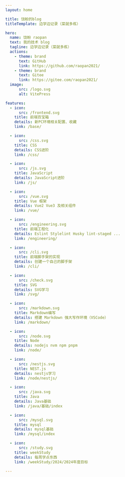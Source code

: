 ```yaml
---
layout: home

title: 饶盼的blog
titleTemplate: 边学边记录（菜就多练） 

hero:
  name: 饶盼 raopan
  text: 我的技术 blog
  tagline: 边学边记录（菜就多练） 
  actions:
    - theme: brand
      text: GitHub
      link: https://github.com/raopan2021/
    - theme: brand
      text: Gitee
      link: https://gitee.com/raopan2021/
  image:
      src: /logo.svg
      alt: VitePress

features:
  - icon: 
      src: /frontend.svg
    title: 前端百宝箱
    details: 新PC环境相关配置、收藏
    link: /base/

  - icon: 
      src: /css.svg
    title: CSS
    details: CSS进阶
    link: /css/

  - icon:
      src: /js.svg
    title: JavaScript
    details: JavaScript进阶
    link: /js/

  - icon:
      src: /vue.svg
    title: Vue 框架
    details: Vue2 Vue3 及相关组件
    link: /vue/

  - icon:
      src: /engineering.svg
    title: 前端工程化
    details: Eslint Stylelint Husky lint-staged ...
    link: /engineering/

  - icon:
      src: /cli.svg
    title: 前端脚手架的实现
    details: 创建一个自己的脚手架
    link: /cli/

  - icon: 
      src: /check.svg
    title: SVG
    details: SVG学习
    link: /svg/

  - icon:
      src: /markdown.svg
    title: Markdown编写
    details: 搭建 Markdown 强大写作环境（VSCode）
    link: /markdown/

  - icon:
      src: /node.svg
    title: Node
    details: nodejs nvm npm pnpm
    link: /node/

  - icon:
      src: /nestjs.svg
    title: NEST.js
    details: nestjs学习
    link: /node/nestjs/

  - icon:
      src: /java.svg
    title: Java
    details: Java基础
    link: /java/基础/index

  - icon:
      src: /mysql.svg
    title: mysql
    details: mysql基础
    link: /mysql/index

  - icon:
      src: /study.svg
    title: weekStudy
    details: 每周学点东西
    link: /weekStudy/2024/2024年度目标

---
```


<!-- iconfont https://www.iconfont.cn/?spm=a313x.search_index.i3.d4d0a486a.586b3a81T19Bxt -->